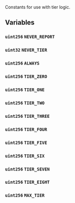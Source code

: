 Constants for use with tier logic.


## Variables
### `uint256` `NEVER_REPORT`

### `uint32` `NEVER_TIER`

### `uint256` `ALWAYS`

### `uint256` `TIER_ZERO`

### `uint256` `TIER_ONE`

### `uint256` `TIER_TWO`

### `uint256` `TIER_THREE`

### `uint256` `TIER_FOUR`

### `uint256` `TIER_FIVE`

### `uint256` `TIER_SIX`

### `uint256` `TIER_SEVEN`

### `uint256` `TIER_EIGHT`

### `uint256` `MAX_TIER`




